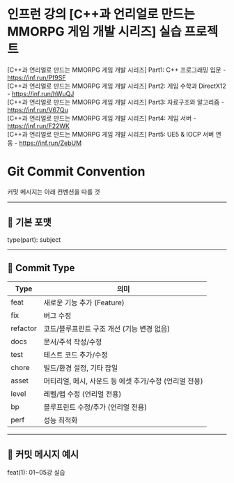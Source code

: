 # 인프런 강의 [C++과 언리얼로 만드는 MMORPG 게임 개발 시리즈] 실습 프로젝트

[C++과 언리얼로 만드는 MMORPG 게임 개발 시리즈] Part1: C++ 프로그래밍 입문 - https://inf.run/Pf9SF
<br>
[C++과 언리얼로 만드는 MMORPG 게임 개발 시리즈] Part2: 게임 수학과 DirectX12 - https://inf.run/hWuQJ
<br>
[C++과 언리얼로 만드는 MMORPG 게임 개발 시리즈] Part3: 자료구조와 알고리즘 - https://inf.run/V67Qu
<br>
[C++과 언리얼로 만드는 MMORPG 게임 개발 시리즈] Part4: 게임 서버 - https://inf.run/F22WK
<br>
[C++과 언리얼로 만드는 MMORPG 게임 개발 시리즈] Part5: UE5 & IOCP 서버 연동 - https://inf.run/ZebUM

# Git Commit Convention

커밋 메시지는 아래 컨벤션을 따를 것

---

## 🔹 기본 포맷
type(part): subject


---

## 🔹 Commit Type

| Type      | 의미 |
|-----------|------|
| feat      | 새로운 기능 추가 (Feature) |
| fix       | 버그 수정 |
| refactor  | 코드/블루프린트 구조 개선 (기능 변경 없음) |
| docs      | 문서/주석 작성/수정 |
| test      | 테스트 코드 추가/수정 |
| chore     | 빌드/환경 설정, 기타 잡일 |
| asset     | 머티리얼, 메시, 사운드 등 에셋 추가/수정 (언리얼 전용) |
| level     | 레벨/맵 수정 (언리얼 전용) |
| bp        | 블루프린트 수정/추가 (언리얼 전용) |
| perf      | 성능 최적화 |

---

## 🔹 커밋 메시지 예시
 feat(1): 01~05강 실습
